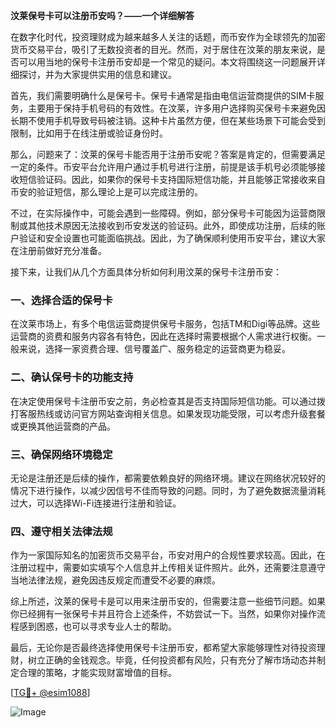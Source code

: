 **汶莱保号卡可以注册币安吗？——一个详细解答**

在数字化时代，投资理财成为越来越多人关注的话题，而币安作为全球领先的加密货币交易平台，吸引了无数投资者的目光。然而，对于居住在汶莱的朋友来说，是否可以用当地的保号卡注册币安却是一个常见的疑问。本文将围绕这一问题展开详细探讨，并为大家提供实用的信息和建议。

首先，我们需要明确什么是保号卡。保号卡通常是指由电信运营商提供的SIM卡服务，主要用于保持手机号码的有效性。在汶莱，许多用户选择购买保号卡来避免因长期不使用手机导致号码被注销。这种卡片虽然方便，但在某些场景下可能会受到限制，比如用于在线注册或验证身份时。

那么，问题来了：汶莱的保号卡能否用于注册币安呢？答案是肯定的，但需要满足一定的条件。币安平台允许用户通过手机号进行注册，前提是该手机号必须能够接收短信验证码。因此，如果你的保号卡支持国际短信功能，并且能够正常接收来自币安的验证短信，那么理论上是可以完成注册的。

不过，在实际操作中，可能会遇到一些障碍。例如，部分保号卡可能因为运营商限制或其他技术原因无法接收到币安发送的验证码。此外，即使成功注册，后续的账户验证和安全设置也可能面临挑战。因此，为了确保顺利使用币安平台，建议大家在注册前做好充分准备。

接下来，让我们从几个方面具体分析如何利用汶莱的保号卡注册币安：

### 一、选择合适的保号卡

在汶莱市场上，有多个电信运营商提供保号卡服务，包括TM和Digi等品牌。这些运营商的资费和服务内容各有特色，因此在选择时需要根据个人需求进行权衡。一般来说，选择一家资费合理、信号覆盖广、服务稳定的运营商更为稳妥。

### 二、确认保号卡的功能支持

在决定使用保号卡注册币安之前，务必检查其是否支持国际短信功能。可以通过拨打客服热线或访问官方网站查询相关信息。如果发现功能受限，可以考虑升级套餐或更换其他运营商的产品。

### 三、确保网络环境稳定

无论是注册还是后续的操作，都需要依赖良好的网络环境。建议在网络状况较好的情况下进行操作，以减少因信号不佳而导致的问题。同时，为了避免数据流量消耗过大，可以选择Wi-Fi连接进行注册和验证。

### 四、遵守相关法律法规

作为一家国际知名的加密货币交易平台，币安对用户的合规性要求较高。因此，在注册过程中，需要如实填写个人信息并上传相关证件照片。此外，还需要注意遵守当地法律法规，避免因违反规定而遭受不必要的麻烦。

综上所述，汶莱的保号卡是可以用来注册币安的，但需要注意一些细节问题。如果你已经拥有一张保号卡并且符合上述条件，不妨尝试一下。当然，如果你对操作流程感到困惑，也可以寻求专业人士的帮助。

最后，无论你是否最终选择使用保号卡注册币安，都希望大家能够理性对待投资理财，树立正确的金钱观念。毕竟，任何投资都有风险，只有充分了解市场动态并制定合理的策略，才能实现财富增值的目标。

[[TG💪+ @esim1088](https://t.me/s/esim1088)]

![Image](https://i.postimg.cc/4NQfJmqS/Snipaste-2025-05-13-00-14-12.png)